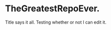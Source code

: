 TheGreatestRepoEver.
====================

Title says it all.
Testing whether or not I can edit it.

